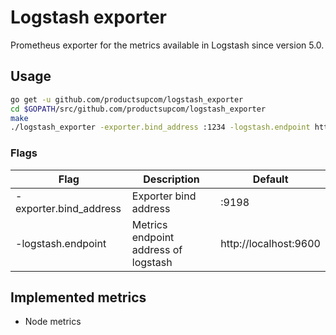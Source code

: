 # Logstash exporter
Prometheus exporter for the metrics available in Logstash since version 5.0.

## Usage

```bash
go get -u github.com/productsupcom/logstash_exporter
cd $GOPATH/src/github.com/productsupcom/logstash_exporter
make
./logstash_exporter -exporter.bind_address :1234 -logstash.endpoint http://localhost:1235
```

### Flags
Flag | Description | Default
-----|-------------|---------
-exporter.bind_address | Exporter bind address | :9198
-logstash.endpoint | Metrics endpoint address of logstash | http://localhost:9600

## Implemented metrics
* Node metrics
